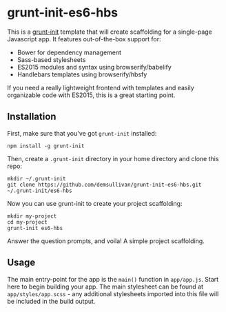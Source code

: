 # grunt-init-es6-hbs

This is a [grunt-init](http://gruntjs.com/project-scaffolding) template that will create scaffolding for a single-page Javascript app. It features out-of-the-box support for:

* Bower for dependency management
* Sass-based stylesheets
* ES2015 modules and syntax using browserify/babelify
* Handlebars templates using browserify/hbsfy

If you need a really lightweight frontend with templates and easily organizable code with ES2015, this is a great starting point.

## Installation

First, make sure that you've got `grunt-init` installed:

```
npm install -g grunt-init
```

Then, create a `.grunt-init` directory in your home directory and clone this repo:

```
mkdir ~/.grunt-init
git clone https://github.com/demsullivan/grunt-init-es6-hbs.git ~/.grunt-init/es6-hbs
```

Now you can use grunt-init to create your project scaffolding:

```
mkdir my-project
cd my-project
grunt-init es6-hbs
```

Answer the question prompts, and voila! A simple project scaffolding.

## Usage

The main entry-point for the app is the `main()` function in `app/app.js`. Start here to begin building your app. The main stylesheet can be found at `app/styles/app.scss` - any additional stylesheets imported into this file will be included in the build output.
